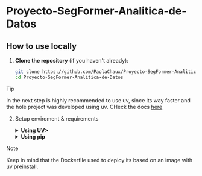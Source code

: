 # Proyecto-SegFormer-Analitica-de-Datos

## How to use locally

1. **Clone the repository** (if you haven't already):
   ```bash
   git clone https://github.com/PaolaChaux/Proyecto-SegFormer-Analitica-de-Datos.git
   cd Proyecto-SegFormer-Analitica-de-Datos
   ```

> [!TIP]
> In the next step is highly recommended to use uv, since its way faster and the hole project was developed using uv. CHeck the docs [here](https://docs.astral.sh/uv/#uv)

2. Setup enviroment & requirements

    <details>
    <summary><b>Using <a href=https://docs.astral.sh/uv/>UV</a>></b></summary>

    - Install uv
        ```
        curl -LsSf https://astral.sh/uv/install.sh | sh
        ```
    - Create a uv project
        ```
        uv init
        ```
    - Install dependencies:
        ```bash
        uv pip install --extra-index-url https://download.pytorch.org/whl/cu118 -r requirements.txt
        ```
    - Run the app
        ```
        uv run streamlit run src/appStreamlit.py
        ```
    </details>

    <details>
    <summary><b>Using pip</b></summary>

    - Create the enviroment
        ```
        python -m venv .venv
        ```
    - Activate the enviroment
        ```
        source .venv/bin/activate # Linux
        ```
        ```
        .venv\Scripts\activate # Windows
        ```
    - Install dependencies
        ```
        pip install --extra-index-url https://download.pytorch.org/whl/cu118 -r requirements.txt
        ```
    - Run the app
        ```
        streamlit run src/Homepage.py
        ```
    </details>

> [!NOTE]
> Keep in mind that the Dockerfile used to deploy its based on an image with uv preinstall.
